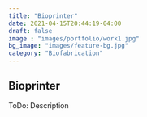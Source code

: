 ```yaml
---
title: "Bioprinter"
date: 2021-04-15T20:44:19-04:00
draft: false
image : "images/portfolio/work1.jpg"
bg_image: "images/feature-bg.jpg"
category: "Biofabrication"
---
```


## Bioprinter

ToDo: Description 